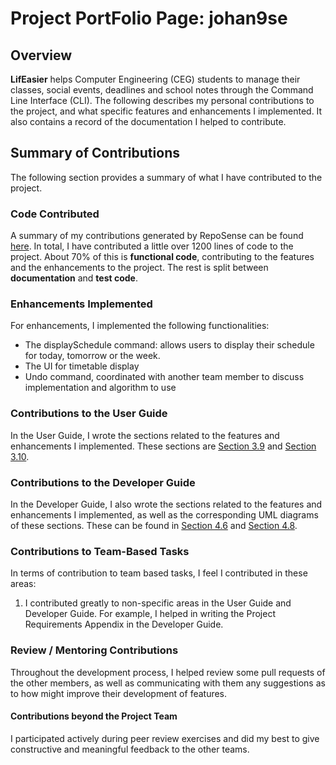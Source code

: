 # Project PortFolio Page: johan9se

## Overview

**LifEasier** helps Computer Engineering (CEG) students to manage their classes, social events, deadlines and school 
notes through the Command Line Interface (CLI).
The following describes my personal contributions to the project, and what specific features and enhancements I 
implemented. It also contains a record of the documentation I helped to contribute.

## Summary of Contributions

The following section provides a summary of what I have contributed to the project.

### Code Contributed

A summary of my contributions generated by RepoSense can be found [here](https://nus-cs2113-ay2021s1.github.io/tp-dashboard/#breakdown=true&search=johan9se&sort=groupTitle&sortWithin=title&since=2020-09-27&timeframe=commit&mergegroup=&groupSelect=groupByRepos&checkedFileTypes=docs~functional-code~test-code~other&tabOpen=true&tabType=authorship&tabAuthor=johan9se&tabRepo=AY2021S1-CS2113T-W13-4%2Ftp%5Bmaster%5D&authorshipIsMergeGroup=false&authorshipFileTypes=docs~functional-code~test-code).
In total, I have contributed a little over 1200 lines of code to the project. About 70% of this is **functional code**, 
contributing to the features and the enhancements to the project.
The rest is split between **documentation** and **test code**.

### Enhancements Implemented

For enhancements, I implemented the following functionalities:
* The displaySchedule command: allows users to display their schedule for today, tomorrow or the week.
* The UI for timetable display
* Undo command, coordinated with another team member to discuss implementation and algorithm to use

### Contributions to the User Guide

In the User Guide, I wrote the sections related to the features and enhancements I implemented.
These sections are [Section 3.9](https://ay2021s1-cs2113t-w13-4.github.io/tp/UserGuide#39-undoing-an-edit-or-deletion--undo)
and [Section 3.10](https://ay2021s1-cs2113t-w13-4.github.io/tp/UserGuide#310-displaying-schedule-display).

### Contributions to the Developer Guide

In the Developer Guide, I also wrote the sections related to the features and enhancements I implemented, as well as the
corresponding UML diagrams of these sections.
These can be found in [Section 4.6](https://ay2021s1-cs2113t-w13-4.github.io/tp/DeveloperGuide#46-undoing-changes-made-to-tasks-and-notes-johannine) 
and [Section 4.8](https://ay2021s1-cs2113t-w13-4.github.io/tp/DeveloperGuide#48-displaying-schedule-johannine).

### Contributions to Team-Based Tasks

In terms of contribution to team based tasks, I feel I contributed in these areas:
1. I contributed greatly to non-specific areas in the User Guide and Developer Guide. For example, I helped in writing 
 the Project Requirements Appendix in the Developer Guide.

### Review / Mentoring Contributions

Throughout the development process, I helped review some pull requests of the other members, as well as communicating 
with them any suggestions as to how might improve their development of features.

#### Contributions beyond the Project Team

I participated actively during peer review exercises and did my best to give constructive and meaningful feedback to 
the other teams.